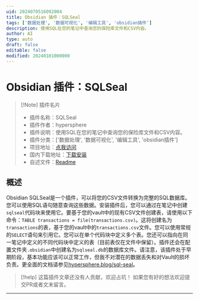 ```yaml
---
uid: 2024070516092004
title: Obsidian 插件：SQLSeal
tags: ['数据处理', '数据可视化', '编辑工具', 'obsidian插件']
description: 使用SQL在您的笔记中查询您的保险库文件和CSV内容。
author: AI
type: auto
draft: false
editable: false
modified: 20240101000000
---
```


# Obsidian 插件：SQLSeal

> [!Note] 插件名片
> - 插件名称：SQLSeal
> - 插件作者：hypersphere
> - 插件说明：使用SQL在您的笔记中查询您的保险库文件和CSV内容。
> - 插件分类：['数据处理', '数据可视化', '编辑工具', 'obsidian插件']
> - 项目地址：[点我访问](https://github.com/h-sphere/sql-seal)
> - 国内下载地址：[下载安装](https://pkmer.cn/products/plugin/pluginMarket/?sqlseal)
> - 自述文件：[Readme](https://ghproxy.net/https://raw.githubusercontent.com/h-sphere/sql-seal/main/README.md)



## 概述

Obsidian SQLSeal是一个插件，可以将您的CSV文件转换为完整的SQL数据库。您可以使用SQL语句随意查询这些数据。安装插件后，您可以通过在笔记中创建`sqlseal`代码块来使用它。要基于您的vault中的现有CSV文件创建表，请使用以下命令：`TABLE transactions = file(transactions.csv)`。这将创建名为`transactions`的表，基于您的vault中的`transactions.csv`文件。您可以使用常规的`SELECT`语句来引用它。您可以在单个代码块中定义多个表。您还可以指向在同一笔记中定义的不同代码块中定义的表（目前表仅在文件中保留）。插件还会在配置文件夹`.obsidian`中创建名为`sqlseal.db`的数据库文件。请注意，该插件处于早期阶段，基本功能应该可以正常工作，但我不对潜在的数据丢失和对Vault的损坏负责。更全面的文档请参见[hypersphere.blog/sql-seal](https://hypersphere.blog/sql-seal)。


> [!help] 
> 这篇插件文章还没有人贡献，欢迎占坑！
> 如果您有好的想法欢迎提交PR或者文末留言。
> 

---



